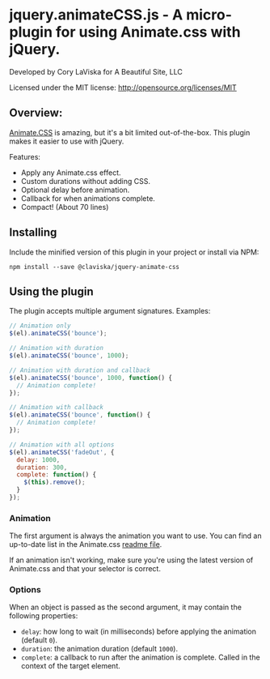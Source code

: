 # jquery.animateCSS.js - A micro-plugin for using Animate.css with jQuery.

Developed by Cory LaViska for A Beautiful Site, LLC

Licensed under the MIT license: http://opensource.org/licenses/MIT

## Overview:

[Animate.CSS](https://daneden.github.io/animate.css/) is amazing, but it's a bit limited out-of-the-box. This plugin makes it easier to use with jQuery.

Features:

- Apply any Animate.css effect.
- Custom durations without adding CSS.
- Optional delay before animation.
- Callback for when animations complete.
- Compact! (About 70 lines)

## Installing

Include the minified version of this plugin in your project or install via NPM:

```
npm install --save @claviska/jquery-animate-css
```

## Using the plugin

The plugin accepts multiple argument signatures. Examples:

```javascript
// Animation only
$(el).animateCSS('bounce');

// Animation with duration
$(el).animateCSS('bounce', 1000);

// Animation with duration and callback
$(el).animateCSS('bounce', 1000, function() {
  // Animation complete!
});

// Animation with callback
$(el).animateCSS('bounce', function() {
  // Animation complete!
});

// Animation with all options
$(el).animateCSS('fadeOut', {
  delay: 1000,
  duration: 300,
  complete: function() {
    $(this).remove();
  }
});
```

### Animation

The first argument is always the animation you want to use. You can find an up-to-date list in the Animate.css [readme file](https://github.com/daneden/animate.css).

If an animation isn't working, make sure you're using the latest version of Animate.css and that your selector is correct.

### Options

When an object is passed as the second argument, it may contain the following properties:

- `delay`: how long to wait (in milliseconds) before applying the animation (default `0`).
- `duration`: the animation duration (default `1000`).
- `complete`: a callback to run after the animation is complete. Called in the context of the target element.
